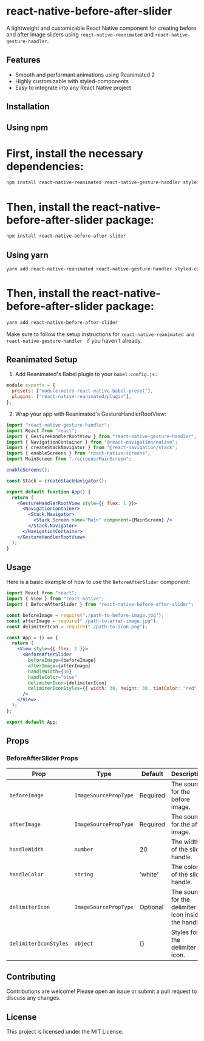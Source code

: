 # react-native-before-after-slider

A lightweight and customizable React Native component for creating before and after image sliders using `react-native-reanimated` and `react-native-gesture-handler`.

## Features

- Smooth and performant animations using Reanimated 2
- Highly customizable with styled-components
- Easy to integrate into any React Native project

## Installation

## Using npm

# First, install the necessary dependencies:

```bash
npm install react-native-reanimated react-native-gesture-handler styled-components
```

# Then, install the react-native-before-after-slider package:

```bash
npm install react-native-before-after-slider
```

## Using yarn

```bash
yarn add react-native-reanimated react-native-gesture-handler styled-components
```

# Then, install the react-native-before-after-slider package:

```bash
yarn add react-native-before-after-slider
```

Make sure to follow the setup instructions for `react-native-reanimated and react-native-gesture-handler ` if you haven't already.

## Reanimated Setup

1. Add Reanimated's Babel plugin to your `babel.config.js:`

```js
module.exports = {
  presets: ["module:metro-react-native-babel-preset"],
  plugins: ["react-native-reanimated/plugin"],
};
```

2. Wrap your app with Reanimated's GestureHandlerRootView:

```jsx
import "react-native-gesture-handler";
import React from "react";
import { GestureHandlerRootView } from "react-native-gesture-handler";
import { NavigationContainer } from "@react-navigation/native";
import { createStackNavigator } from "@react-navigation/stack";
import { enableScreens } from "react-native-screens";
import MainScreen from "./screens/MainScreen";

enableScreens();

const Stack = createStackNavigator();

export default function App() {
  return (
    <GestureHandlerRootView style={{ flex: 1 }}>
      <NavigationContainer>
        <Stack.Navigator>
          <Stack.Screen name="Main" component={MainScreen} />
        </Stack.Navigator>
      </NavigationContainer>
    </GestureHandlerRootView>
  );
}
```

## Usage

Here is a basic example of how to use the `BeforeAfterSlider` component:

```jsx
import React from "react";
import { View } from "react-native";
import { BeforeAfterSlider } from "react-native-before-after-slider";

const beforeImage = require("./path-to-before-image.jpg");
const afterImage = require("./path-to-after-image.jpg");
const delimiterIcon = require("./path-to-icon.png");

const App = () => {
  return (
    <View style={{ flex: 1 }}>
      <BeforeAfterSlider
        beforeImage={beforeImage}
        afterImage={afterImage}
        handleWidth={30}
        handleColor="blue"
        delimiterIcon={delimiterIcon}
        delimiterIconStyles={{ width: 30, height: 30, tintColor: "red" }} // Customize the styles here
      />
    </View>
  );
};

export default App;
```

## Props

### BeforeAfterSlider Props

| Prop                  | Type                  | Default  | Description                                          |
| --------------------- | --------------------- | -------- | ---------------------------------------------------- |
| `beforeImage`         | `ImageSourcePropType` | Required | The source for the before image.                     |
| `afterImage`          | `ImageSourcePropType` | Required | The source for the after image.                      |
| `handleWidth`         | `number`              | 20       | The width of the slider handle.                      |
| `handleColor`         | `string`              | 'white'  | The color of the slider handle.                      |
| `delimiterIcon`       | `ImageSourcePropType` | Optional | The source for the delimiter icon inside the handle. |
| `delimiterIconStyles` | `object`              | {}       | Styles for the delimiter icon.                       |

## Contributing

Contributions are welcome! Please open an issue or submit a pull request to discuss any changes.

## License

This project is licensed under the MIT License.
